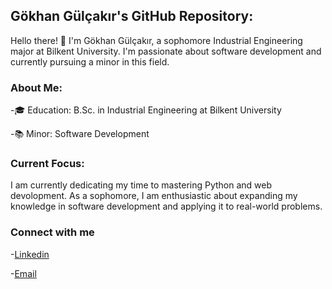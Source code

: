 ##  Gökhan Gülçakır's GitHub Repository:
Hello there! 👋 I'm Gökhan Gülçakır, a sophomore Industrial Engineering major at 
Bilkent University. I'm passionate about software development and currently pursuing 
a minor in this field.

### About Me:
-🎓 Education: B.Sc. in Industrial Engineering at Bilkent University

-📚 Minor: Software Development

### Current Focus:
I am currently dedicating my time to mastering Python and web devolopment. 
As a sophomore, I am enthusiastic about expanding my knowledge in software development and 
applying it to real-world problems.

### Connect with me
-[Linkedin](https://www.linkedin.com/in/gokhangulcakir/)

-[Email](mailto:gokhan.gulcakir@gmail.com)





<!--
**GkhnGG/GkhnGG** is a ✨ _special_ ✨ repository because its `README.md` (this file) appears on your GitHub profile.

Here are some ideas to get you started:

- 🔭 I’m currently working on ...
- 🌱 I’m currently learning ...
- 👯 I’m looking to collaborate on ...
- 🤔 I’m looking for help with ...
- 💬 Ask me about ...
- 📫 How to reach me: ...
- 😄 Pronouns: ...
- ⚡ Fun fact: ...
-->

